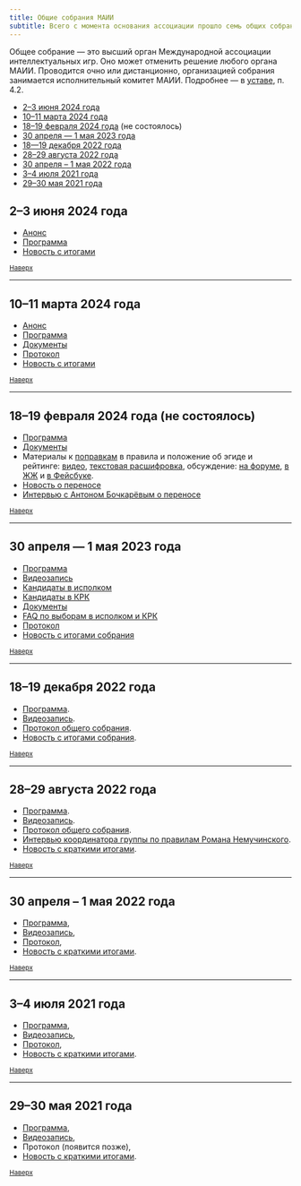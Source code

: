 ```yaml
---
title: Общие собрания МАИИ
subtitle: Всего с момента основания ассоциации прошло семь общих собраний.
---
```


Общее собрание — это высший орган Международной ассоциации интеллектуальных игр. Оно может отменить решение любого органа МАИИ. Проводится очно или дистанционно, организацией собрания занимается исполнительный комитет МАИИ. Подробнее — в [уставе](https://www.maii.li/statute/ru), п. 4.2.

- [2–3 июня 2024 года](#june24) <a name="atop"></a>
- [10–11 марта 2024 года](#mar24)
- [18–19 февраля 2024 года](#feb24) (не состоялось)
- [30 апреля — 1 мая 2023 года](#aprmay23)
- [18—19 декабря 2022 года](#dec22)
- [28–29 августа 2022 года](#aug22)
- [30 апреля – 1 мая 2022 года](#aprmay22)
- [3–4 июля 2021 года](#jul21)
- [29–30 мая 2021 года](#may21)

## 2–3 июня 2024 года <a name="june24"></a>

- [Анонс](https://www.maii.li/news/2024-04-25-anons-iyunskogo-obshego-sobraniya)
- [Программа](https://www.maii.li/news/2024-05-26-programma-obshego-sobraniya-i-dokumenty-dlya-obsuzhdeniya/)
- [Новость с итогами](https://www.maii.li/news/2024-06-04-kratkie-itogi-iyunskogo-obshego-sobraniya/)

<small>[Наверх](#atop)</small>

---

## 10–11 марта 2024 года <a name="mar24"></a>

- [Анонс](https://www.maii.li/news/2024-02-18-perenos-obshego-sobraniya-na-10-marta/)
- [Программа](https://www.maii.li/news/2024-03-03-programma-martovskogo-os-i-opros-ob-obshih-sobraniyah/)
- [Документы](https://forum.znatoki.site/c/obshhee-sobranie-18-02-2024/dokumenty/76)
- [Протокол](https://www.maii.li/docs/2024-03-19-protokol-obshego-sobraniya-maii-ot-10.03.2024)
- [Новость с итогами](https://www.maii.li/news/2024-03-11-kratkie-itogi-martovskogo-obshego-sobraniya/)

<small>[Наверх](#atop)</small>

----

## 18–19 февраля 2024 года (не состоялось) <a name="feb24"></a>

- [Программа](https://www.maii.li/news/2024-02-11-programma-obshego-sobraniya-18-19-fevralya/)
- [Документы](https://forum.znatoki.site/c/obshhee-sobranie-18-02-2024/dokumenty/76)
- Материалы к [поправкам](https://github.com/maii-chgk/documents/pull/31/files) в правила и положение об эгиде и рейтинге: [видео](https://youtu.be/QauEuLECsYo), [текстовая расшифровка](https://www.maii.li/p/rules-revision-transcript), обсуждение: [на форуме](https://forum.znatoki.site/t/2215), [в ЖЖ](https://igra1.livejournal.com/4407351.html) и [в Фейсбуке](https://www.facebook.com/groups/chgk.global/posts/2554695018027111).
- [Новость о переносе](https://www.maii.li/news/2024-02-18-perenos-obshego-sobraniya-na-10-marta/)
- [Интервью с Антоном Бочкарёвым о переносе](https://teletype.in/@maii/os-feb24)

<small>[Наверх](#atop)</small>

-------

## 30 апреля — 1 мая 2023 года <a name="aprmay23"></a>

- [Программа](https://www.maii.li/news/2023-04-27-programma-obshego-sobraniya-30-aprelya-1-maya/)
- [Видеозапись](https://youtu.be/hilB_CsFEEo?t=309)
- [Кандидаты в исполком](https://forum.znatoki.site/c/obshhee-sobranie-30-04-2023/kandidaty-v-ispolkom/56)
- [Кандидаты в КРК](https://forum.znatoki.site/c/obshhee-sobranie-30-04-2023/kandidaty-v-krk/58)
- [Документы](https://forum.znatoki.site/c/obshhee-sobranie-30-04-2023/dokumenty/60)
- [FAQ по выборам в исполком и КРК](https://www.maii.li/p/election-faq)
- [Протокол](https://www.maii.li/docs/2023-05-03-protokol-obshego-sobraniya-maii-ot-30.04.2023/)
- [Новость с итогами собрания](https://www.maii.li/news/2023-05-02-itogi-vesennego-obshego-sobraniya/)

<small>[Наверх](#atop)</small>

--------

## 18–19 декабря 2022 года <a name="dec22"></a>

- [Программа](https://www.maii.li/news/2022-12-14-programma-dekabrskogo-obshego-sobraniya/).
- [Видеозапись](https://youtu.be/dWVDDVDgQ5Y).
- [Протокол общего собрания](https://www.maii.li/docs/2022-12-21-protokol-obshego-sobraniya-maii-ot-21.12.2022/).
- [Новость с итогами собрания](https://www.maii.li/news/2022-12-22-itogi-dekabrskogo-obshego-sobraniya).

<small>[Наверх](#atop)</small>

--------

## 28–29 августа 2022 года <a name="aug22"></a>

- [Программа](https://www.maii.li/news/2022-08-27-obshee-sobranie-28-avgusta:-samoe-glavnoe/).
- [Видеозапись](https://www.youtube.com/watch?v=QWzl0a1pvUU).
- [Протокол общего собрания](https://www.maii.li/docs/2022-08-30-protokol-obshego-sobraniya-maii-ot-28.08.2022/).
- [Интервью координатора группы по правилам Романа Немучинского](https://teletype.in/@maii/rules-nemuchinskiy).
- [Новость с краткими итогами](https://www.maii.li/news/2022-08-29-itogi-avgustovskogo-obshego-sobraniya/).

<small>[Наверх](#atop)</small>

--------

## 30 апреля – 1 мая 2022 года <a name="aprmay22"></a>

- [Программа](https://www.maii.li/news/2022-04-23-opublikovana-okonchatelnaya-programma-obshego-sobraniya-30-aprelya/),
- [Видеозапись](https://www.youtube.com/watch?v=Dy09_hwg36c),
- [Протокол](https://www.maii.li/docs/2022-05-02-protokol-obshego-sobraniya-maii-ot-30.04.2022/),
- [Новость с краткими итогами](https://www.maii.li/news/2022-05-03-itogi-obshego-sobraniya-30-aprelya/). 

<small>[Наверх](#atop)</small>

--------

## 3–4 июля 2021 года <a name="jul21"></a>

- [Программа](https://www.maii.li/news/2021-06-19-iyulskoe-obshee-sobranie:-povestka-i-sutochnoe-golosovanie/),
- [Видеозапись](https://www.youtube.com/watch?v=l8ms0YrplmM),
- [Протокол](https://www.maii.li/docs/2021-07-07-protokol-obshego-sobraniya-maii-ot-03.07.2021),
- [Новость с краткими итогами](https://www.maii.li/news/2021-07-08-itogi-obshego-sobraniya-i-dalnejshie-shagi/).

<small>[Наверх](#atop)</small>

--------

## 29–30 мая 2021 года <a name="may21"></a>

- [Программа](https://www.maii.li/news/2021-05-28-priglashenie-na-obshee-sobranie-maii/), 
- [Видеозапись](https://www.youtube.com/watch?v=RkRpLULURNo),
- Протокол (появится позже),
- [Новость с краткими итогами](https://www.maii.li/news/2021-06-01-itogi-sobraniya-i-dalnejshie-shagi/).

<small>[Наверх](#atop)</small>
